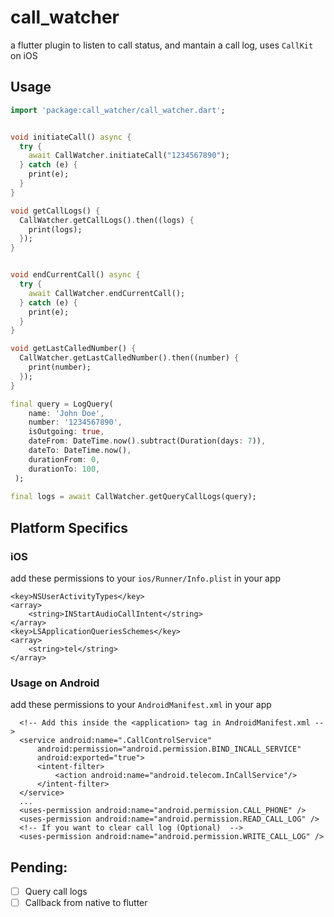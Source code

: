 # call_watcher
a flutter plugin to listen to call status, and mantain a call log, uses `CallKit` on iOS


## Usage

```dart
import 'package:call_watcher/call_watcher.dart';


void initiateCall() async {
  try {
    await CallWatcher.initiateCall("1234567890");
  } catch (e) {
    print(e);
  }
}

void getCallLogs() {
  CallWatcher.getCallLogs().then((logs) {
    print(logs);
  }); 
}


void endCurrentCall() async {
  try {
    await CallWatcher.endCurrentCall();
  } catch (e) {
    print(e);
  }
}

void getLastCalledNumber() {
  CallWatcher.getLastCalledNumber().then((number) {
    print(number);
  });
}

final query = LogQuery(
    name: 'John Doe',
    number: '1234567890',
    isOutgoing: true,
    dateFrom: DateTime.now().subtract(Duration(days: 7)),
    dateTo: DateTime.now(),
    durationFrom: 0,
    durationTo: 100,
 );
 
final logs = await CallWatcher.getQueryCallLogs(query);

```

## Platform Specifics

### iOS
add these permissions to your `ios/Runner/Info.plist` in your app
```
<key>NSUserActivityTypes</key>
<array>
    <string>INStartAudioCallIntent</string>
</array>
<key>LSApplicationQueriesSchemes</key>
<array>
    <string>tel</string>
</array>
```

### Usage on Android
add these permissions to your `AndroidManifest.xml` in your app

```
  <!-- Add this inside the <application> tag in AndroidManifest.xml -->
  <service android:name=".CallControlService"
      android:permission="android.permission.BIND_INCALL_SERVICE"
      android:exported="true">
      <intent-filter>
          <action android:name="android.telecom.InCallService"/>
      </intent-filter>
  </service>
  ...
  <uses-permission android:name="android.permission.CALL_PHONE" />
  <uses-permission android:name="android.permission.READ_CALL_LOG" />
  <!-- If you want to clear call log (Optional)  -->
  <uses-permission android:name="android.permission.WRITE_CALL_LOG" />
```

## Pending: 
- [ ] Query call logs
- [ ] Callback from native to flutter
